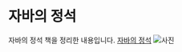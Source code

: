 # 자바의 정석
자바의 정석 책을 정리한 내용입니다. 
[자바의 정석](https://aladin.co.kr/shop/wproduct.aspx?ItemId=76083001)
![사진](https://contents.kyobobook.co.kr/sih/fit-in/458x0/pdt/9788994492032.jpg) 
